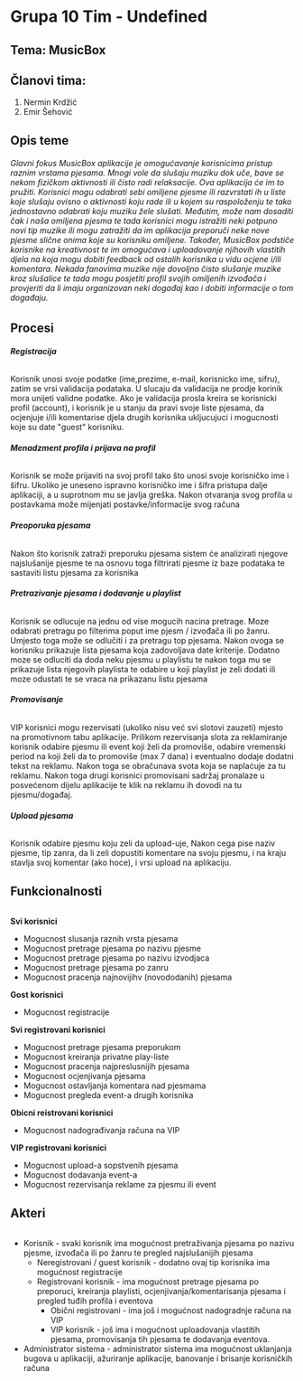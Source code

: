 ﻿# Grupa 10 Tim - Undefined

## **Tema: MusicBox**

## **Članovi tima:**
1. Nermin Krdžić
2. Emir Šehović

## **Opis teme**

###### Glavni fokus MusicBox aplikacije je omogućavanje korisnicima pristup raznim vrstama pjesama. Mnogi vole da slušaju muziku dok uče, bave se nekom fizičkom aktivnosti ili čisto radi relaksacije. Ova aplikacija će im to pružiti. Korisnici mogu odabrati sebi omiljene pjesme ili razvrstati ih u liste koje slušaju ovisno o aktivnosti koju rade ili u kojem su raspoloženju te tako jednostavno odabrati koju muziku žele slušati. Međutim, može nam dosaditi čak i naša omiljena pjesma te tada korisnici mogu istražiti neki potpuno novi tip muzike ili mogu zatražiti da im aplikacija preporuči neke nove pjesme slične onima koje su korisniku omiljene. Također, MusicBox podstiče korisnike na kreativnost te im omogućava i uploadovanje njihovih vlastitih djela na koja mogu dobiti feedback od ostalih korisnika u vidu ocjene i/ili komentara. Nekada fanovima muzike nije dovoljno čisto slušanje muzike kroz slušalice te tada mogu posjetiti profil svojih omiljenih izvođača i provjeriti da li imaju organizovan neki događaj kao i dobiti informacije o tom događaju. 



## **Procesi**

###### **Registracija** 
Korisnik unosi svoje podatke (ime,prezime, e-mail, korisnicko ime, sifru), zatim se vrsi validacija podataka. U slucaju da validacija ne prodje korinik mora unijeti validne podatke. Ako je validacija prosla kreira se korisnicki profil (account), i korisnik je u stanju da pravi svoje liste pjesama, da ocjenjuje i/ili komentarise djela drugih korisnika ukljucujuci i mogucnosti koje su date "guest" korisniku.  

###### **Menadzment profila i prijava na profil**
Korisnik se može prijaviti na svoj profil tako što unosi svoje korisničko ime i šifru. Ukoliko je uneseno ispravno korisničko ime i šifra pristupa dalje aplikaciji, a u suprotnom mu se javlja greška. Nakon otvaranja svog profila u postavkama može mijenjati postavke/informacije svog računa

###### **Preoporuka pjesama**
Nakon što korisnik zatraži preporuku pjesama sistem će analizirati njegove najslušanije pjesme te na osnovu toga filtrirati pjesme iz baze podataka te sastaviti listu pjesama za korisnika

###### **Pretrazivanje pjesama i dodavanje u playlist**
Korisnik se odlucuje na jednu od vise mogucih nacina pretrage. Moze odabrati pretragu po filterima poput ime pjesm / izvođača ili po žanru. Umjesto toga može se odlučiti i za pretragu top pjesama. Nakon ovoga se korisniku prikazuje lista pjesama koja zadovoljava date kriterije. Dodatno moze se odluciti da doda neku pjesmu u playlistu te nakon toga mu se prikazuje lista njegovih playlista te odabire u koji playlist je zeli dodati ili moze odustati te se vraca na prikazanu listu pjesama

###### **Promovisanje**
VIP korisnici mogu rezervisati (ukoliko nisu već svi slotovi zauzeti) mjesto na promotivnom tabu aplikacije. Prilikom rezervisanja slota za reklamiranje korisnik odabire pjesmu ili event koji želi da promoviše, odabire vremenski period na koji želi da to promoviše (max 7 dana) i eventualno dodaje dodatni tekst na reklamu. Nakon toga se obračunava svota koja se naplaćuje za tu reklamu. Nakon toga drugi korisnici promovisani sadržaj pronalaze u posvećenom dijelu aplikacije te klik na reklamu ih dovodi na tu pjesmu/događaj.

###### **Upload pjesama**
Korisnik odabire pjesmu koju zeli da upload-uje, Nakon cega pise naziv pjesme, tip zanra, da li zeli dopustiti komentare na svoju pjesmu, i na kraju stavlja svoj komentar (ako hoce), i vrsi upload na aplikaciju. 

## **Funkcionalnosti**

######
**Svi korisnici**
- Mogucnost slusanja raznih vrsta pjesama
- Mogucnost pretrage pjesama po nazivu pjesme
- Mogucnost pretrage pjesama po nazivu izvodjaca
- Mogucnost pretrage pjesama po zanru
- Mogucnost pracenja najnovijihv (novododanih) pjesama

**Gost korisnici**
- Mogucnost registracije

**Svi registrovani korisnici**
- Mogucnost pretrage pjesama preporukom
- Mogucnost kreiranja privatne play-liste
- Mogucnost pracenja najpreslusnijih pjesama
- Mogucnost ocjenjivanja pjesama
- Mogucnost ostavljanja komentara nad pjesmama
- Mogucnost pregleda event-a drugih korisnika

**Obicni reistrovani korisnici**
- Mogucnost nadograđivanja računa na VIP

**VIP registrovani korisnici**
- Mogucnost upload-a sopstvenih pjesama
- Mogucnost dodavanja event-a
- Mogucnost rezervisanja reklame za pjesmu ili event

## **Akteri**

######
- Korisnik - svaki korisnik ima mogućnost pretraživanja pjesama po nazivu pjesme, izvođača ili po žanru te pregled najslušanijih pjesama
   - Neregistrovani / guest korisnik - dodatno ovaj tip korisnika ima mogućnost registracije
   - Registrovani korisnik - ima mogućnost pretrage pjesama po preporuci, kreiranja playlisti, ocjenjivanja/komentarisanja pjesama i pregled tuđih profila i eventova 
      - Obični registrovani - ima još i mogućnost nadogradnje računa na VIP 
      - VIP korisnik  - još ima i mogućnost uploadovanja vlastitih pjesama, promovisanja tih pjesama te dodavanja eventova. 
- Administrator sistema - administrator sistema ima mogućnost uklanjanja bugova u aplikaciji, ažuriranje aplikacije, banovanje i brisanje korisničkih računa